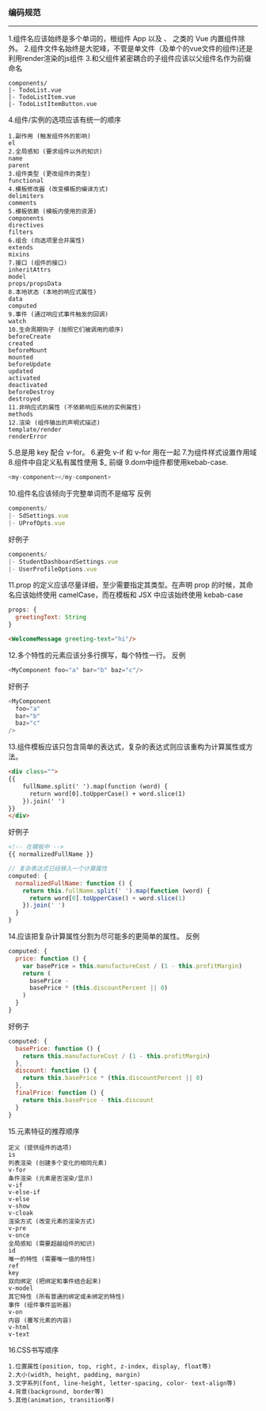 ### 编码规范
---
1.组件名应该始终是多个单词的，根组件 App 以及 <transition>、<component> 之类的 Vue 内置组件除外。
2.组件文件名始终是大驼峰，不管是单文件（及单个的vue文件的组件)还是利用render渲染的js组件
3.和父组件紧密耦合的子组件应该以父组件名作为前缀命名

```$text
components/
|- TodoList.vue
|- TodoListItem.vue
|- TodoListItemButton.vue
```
4.组件/实例的选项应该有统一的顺序
 
```
1.副作用 (触发组件外的影响)
el
2.全局感知 (要求组件以外的知识)
name
parent
3.组件类型 (更改组件的类型)
functional
4.模板修改器 (改变模板的编译方式)
delimiters
comments
5.模板依赖 (模板内使用的资源)
components
directives
filters
6.组合 (向选项里合并属性)
extends
mixins
7.接口 (组件的接口)
inheritAttrs
model
props/propsData
8.本地状态 (本地的响应式属性)
data
computed
9.事件 (通过响应式事件触发的回调)
watch
10.生命周期钩子 (按照它们被调用的顺序)
beforeCreate
created
beforeMount
mounted
beforeUpdate
updated
activated
deactivated
beforeDestroy
destroyed
11.非响应式的属性 (不依赖响应系统的实例属性)
methods
12.渲染 (组件输出的声明式描述)
template/render
renderError
```
5.总是用 key 配合 v-for。
6.避免 v-if 和 v-for 用在一起
7.为组件样式设置作用域 <style scope lang="xx"></style>
8.组件中自定义私有属性使用 $_ 前缀
9.dom中组件都使用kebab-case.

``` javascript
<my-component></my-component>
```
10.组件名应该倾向于完整单词而不是缩写
反例

```javascript
components/
|- SdSettings.vue
|- UProfOpts.vue
```
好例子

``` javascript
components/
|- StudentDashboardSettings.vue
|- UserProfileOptions.vue
```
11.prop 的定义应该尽量详细，至少需要指定其类型。在声明 prop 的时候，其命名应该始终使用 camelCase，而在模板和 JSX 中应该始终使用 kebab-case

```javascript
props: {
  greetingText: String
}
```
```html
<WelcomeMessage greeting-text="hi"/>
```
12.多个特性的元素应该分多行撰写，每个特性一行。
反例

```javascript
<MyComponent foo="a" bar="b" baz="c"/>
```
好例子

```javascript
<MyComponent
  foo="a"
  bar="b"
  baz="c"
/>
```
13.组件模板应该只包含简单的表达式，复杂的表达式则应该重构为计算属性或方法。 
 
```html
<div class="">
{{
    fullName.split(' ').map(function (word) {
      return word[0].toUpperCase() + word.slice(1)
    }).join(' ')
}}
</div>
```
好例子

```html
<!-- 在模板中 -->
{{ normalizedFullName }}
```
```javascript
// 复杂表达式已经移入一个计算属性
computed: {
  normalizedFullName: function () {
    return this.fullName.split(' ').map(function (word) {
      return word[0].toUpperCase() + word.slice(1)
    }).join(' ')
  }
}
```
14.应该把复杂计算属性分割为尽可能多的更简单的属性。
反例

```javascript
computed: {
  price: function () {
    var basePrice = this.manufactureCost / (1 - this.profitMargin)
    return (
      basePrice -
      basePrice * (this.discountPercent || 0)
    )
  }
}
```
好例子

```javascript
computed: {
  basePrice: function () {
    return this.manufactureCost / (1 - this.profitMargin)
  },
  discount: function () {
    return this.basePrice * (this.discountPercent || 0)
  },
  finalPrice: function () {
    return this.basePrice - this.discount
  }
}
```
15.元素特征的推荐顺序

```text
定义 (提供组件的选项)
is
列表渲染 (创建多个变化的相同元素)
v-for
条件渲染 (元素是否渲染/显示)
v-if
v-else-if
v-else
v-show
v-cloak
渲染方式 (改变元素的渲染方式)
v-pre
v-once
全局感知 (需要超越组件的知识)
id
唯一的特性 (需要唯一值的特性)
ref
key
双向绑定 (把绑定和事件结合起来)
v-model
其它特性 (所有普通的绑定或未绑定的特性)
事件 (组件事件监听器)
v-on
内容 (覆写元素的内容)
v-html
v-text
```
16.CSS书写顺序

```text
1.位置属性(position, top, right, z-index, display, float等)
2.大小(width, height, padding, margin)
3.文字系列(font, line-height, letter-spacing, color- text-align等)
4.背景(background, border等)
5.其他(animation, transition等)
```



